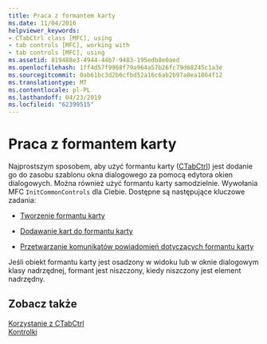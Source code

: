 ```yaml
---
title: Praca z formantem karty
ms.date: 11/04/2016
helpviewer_keywords:
- CTabCtrl class [MFC], using
- tab controls [MFC], working with
- tab controls [MFC], using
ms.assetid: 819488e3-4944-44b7-9483-195edb8e0aed
ms.openlocfilehash: 1ff4d57f9968f79a964a57b26fc79d68245c1a3e
ms.sourcegitcommit: 0ab61bc3d2b6cfbd52a16c6ab2b97a8ea1864f12
ms.translationtype: MT
ms.contentlocale: pl-PL
ms.lasthandoff: 04/23/2019
ms.locfileid: "62399515"
---
```

# <a name="working-with-a-tab-control"></a>Praca z formantem karty

Najprostszym sposobem, aby użyć formantu karty ([CTabCtrl](../mfc/reference/ctabctrl-class.md)) jest dodanie go do zasobu szablonu okna dialogowego za pomocą edytora okien dialogowych. Można również użyć formantu karty samodzielnie. Wywołania MFC `InitCommonControls` dla Ciebie. Dostępne są następujące kluczowe zadania:

- [Tworzenie formantu karty](../mfc/creating-the-tab-control.md)

- [Dodawanie kart do formantu karty](../mfc/adding-tabs-to-a-tab-control.md)

- [Przetwarzanie komunikatów powiadomień dotyczących formantu karty](../mfc/processing-tab-control-notification-messages.md)

Jeśli obiekt formantu karty jest osadzony w widoku lub w oknie dialogowym klasy nadrzędnej, formant jest niszczony, kiedy niszczony jest element nadrzędny.

## <a name="see-also"></a>Zobacz także

[Korzystanie z CTabCtrl](../mfc/using-ctabctrl.md)<br/>
[Kontrolki](../mfc/controls-mfc.md)
